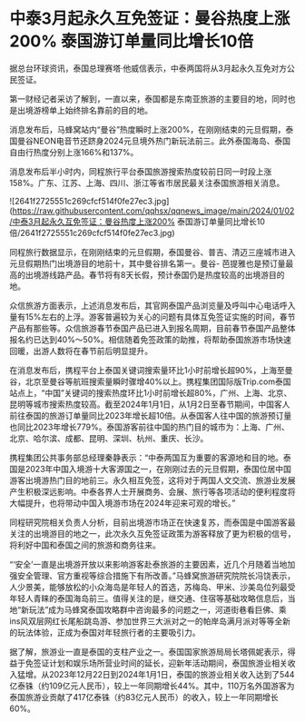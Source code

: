 # 中泰3月起永久互免签证：曼谷热度上涨200% 泰国游订单量同比增长10倍

据总台环球资讯，泰国总理赛塔·他威信表示，中泰两国将从3月起永久互免对方公民签证。

第一财经记者采访了解到，一直以来，泰国都是东南亚旅游的主要目的地，同时也是出境游榜单上始终排名靠前的目的地。

消息发布后，马蜂窝站内“曼谷”热度瞬时上涨200%，在刚刚结束的元旦假期，泰国曼谷NEON电音节还跻身2024元旦境外热门新玩法前三。此外泰国海岛、泰国自由行热度分别上涨166%和137%。

消息发布后半小时内，同程旅行平台泰国旅游搜索热度较前日同一时段上涨158%。广东、江苏、上海、四川、浙江等省市居民最关注泰国旅游相关消息。

![2641f2725551c269cfcf514f0fe27ec3.jpg](https://raw.githubusercontent.com/qqhsx/qqnews_image/main/2024/01/02/中泰3月起永久互免签证：曼谷热度上涨200% 泰国游订单量同比增长10倍/2641f2725551c269cfcf514f0fe27ec3.jpg)

同程旅行数据显示，在刚刚结束的元旦假期，泰国曼谷、普吉、清迈三座城市进入元旦假期热门出境游目的地前十，其中曼谷排名第一。曼谷-
芭提雅也是预订量最高的出境游线路产品。春节将有8天长假，预计泰国仍是热度较高的出境游目的地。

众信旅游方面表示，上述消息发布后，其官网泰国产品浏览量及呼叫中心电话呼入量有15%左右的上浮。游客普遍较为关心的问题有具体互免签证实施的时间，春节产品有那些等。众信旅游春节泰国产品已进入到报名周期，目前春节泰国产品整体报名约已达到40%～50%。相信随着免签政策的助推，将帮助泰国旅游市场快速回暖，出游人数将在春节前后明显提升。

在消息发布后，携程平台上泰国关键词搜索量环比1小时前增长超90%，上海至曼谷，北京至曼谷等航班搜索量瞬时骤增40%以上。携程集团国际版Trip.com泰国站点上，“中国”关键词的搜索热度环比1小时前增长超80%，广州、上海、北京、昆明等城市搜索热度较高。截至2024年1月1日，从1月2日至春节期间，中国客人前往泰国的旅游订单量同比2023年增长超10倍。从泰国客人往中国的旅游预订量也同比2023年增长779%。泰国游客前往中国的热门目的城市为：上海、广州、北京、哈尔滨、成都、昆明、深圳、杭州、重庆、长沙。

携程集团公共事务部总经理秦静表示：“中泰两国互为重要的客源地和目的地。泰国是2023年中国入境游十大客源国之一，在刚刚过去的元旦假期，泰国位居中国游客出境游热门目的地前三。永久相互免签，这将对于两国人文交流、旅游业发展产生积极深远影响。中泰各界人士开展商务、会展、旅行等各项活动的便利程度将大幅提升，也将带动中国入境游市场在2024年迎来可观的增长。”

同程研究院相关负责人分析，目前出境游市场正在快速复苏，而泰国是中国游客最关注的出境游目的地之一，此次永久互免签证政策为游客释放了更为积极的信号，将利好中国和泰国之间的旅游和商务往来。

“‘安全’一直是出境游开放以来影响游客赴泰旅游的主要因素，近几个月随着当地加强安全管理、官方重视等综合措施下有所改善。”马蜂窝旅游研究院院长冯饶表示，人少景美，能够放松的小众海岛是年轻人的首选，苏梅岛、甲米、沙美岛位列最受年轻人青睐的泰国海岛前三。值得关注的是，继交通、住宿等基础攻略信息后，当地“新玩法”成为马蜂窝泰国攻略群中咨询最多的问题之一，河道街巷看巨佛、乘ins风双层网红长尾船跳岛游、参加世界三大派对之一的帕岸岛满月派对等等全新的玩法体验，正成为泰国对年轻旅行者的主要吸引力。

据了解，旅游业一直是泰国的支柱产业之一。泰国国家旅游局局长塔佩妮表示，得益于免签证计划和娱乐场所营业时间的延长，迎新年活动期间，泰国旅游业相关收入猛增。从2023年12月22日到2024年1月1日，泰国的旅游业相关收入达到了544亿泰铢（约109亿元人民币），较上一年同期增长44%。其中，110万名外国游客为泰国旅游业贡献了417亿泰铢（约83亿元人民币）的收入，较上一年同期增长60%。

